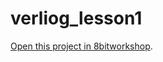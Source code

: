 verliog_lesson1
=====

[Open this project in 8bitworkshop](http://8bitworkshop.com/redir.html?platform=verilog&githubURL=https%3A%2F%2Fgithub.com%2Fnguyen-r1%2Fverliog_lesson1&file=verliog_lesson1.v).
